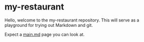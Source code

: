 # my-restaurant

Hello, welcome to the my-restaurant repository.
This will serve as a playground for trying out Markdown and git.

Expect a [main.md](main.md) page you can look at.
